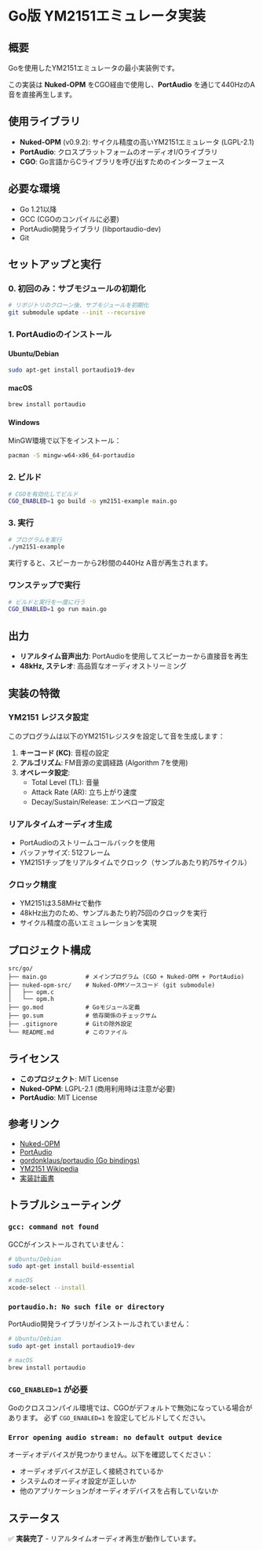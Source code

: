 # Go版 YM2151エミュレータ実装

## 概要
Goを使用したYM2151エミュレータの最小実装例です。

この実装は **Nuked-OPM** をCGO経由で使用し、**PortAudio** を通じて440HzのA音を直接再生します。

## 使用ライブラリ
- **Nuked-OPM** (v0.9.2): サイクル精度の高いYM2151エミュレータ (LGPL-2.1)
- **PortAudio**: クロスプラットフォームのオーディオI/Oライブラリ
- **CGO**: Go言語からCライブラリを呼び出すためのインターフェース

## 必要な環境
- Go 1.21以降
- GCC (CGOのコンパイルに必要)
- PortAudio開発ライブラリ (libportaudio-dev)
- Git

## セットアップと実行

### 0. 初回のみ：サブモジュールの初期化
```bash
# リポジトリのクローン後、サブモジュールを初期化
git submodule update --init --recursive
```

### 1. PortAudioのインストール

#### Ubuntu/Debian
```bash
sudo apt-get install portaudio19-dev
```

#### macOS
```bash
brew install portaudio
```

#### Windows
MinGW環境で以下をインストール：
```bash
pacman -S mingw-w64-x86_64-portaudio
```

### 2. ビルド
```bash
# CGOを有効化してビルド
CGO_ENABLED=1 go build -o ym2151-example main.go
```

### 3. 実行
```bash
# プログラムを実行
./ym2151-example
```

実行すると、スピーカーから2秒間の440Hz A音が再生されます。

### ワンステップで実行
```bash
# ビルドと実行を一度に行う
CGO_ENABLED=1 go run main.go
```

## 出力
- **リアルタイム音声出力**: PortAudioを使用してスピーカーから直接音を再生
- **48kHz, ステレオ**: 高品質なオーディオストリーミング

## 実装の特徴

### YM2151 レジスタ設定
このプログラムは以下のYM2151レジスタを設定して音を生成します：

1. **キーコード (KC)**: 音程の設定
2. **アルゴリズム**: FM音源の変調経路 (Algorithm 7を使用)
3. **オペレータ設定**: 
   - Total Level (TL): 音量
   - Attack Rate (AR): 立ち上がり速度
   - Decay/Sustain/Release: エンベロープ設定

### リアルタイムオーディオ生成
- PortAudioのストリームコールバックを使用
- バッファサイズ: 512フレーム
- YM2151チップをリアルタイムでクロック（サンプルあたり約75サイクル）

### クロック精度
- YM2151は3.58MHzで動作
- 48kHz出力のため、サンプルあたり約75回のクロックを実行
- サイクル精度の高いエミュレーションを実現

## プロジェクト構成
```
src/go/
├── main.go           # メインプログラム (CGO + Nuked-OPM + PortAudio)
├── nuked-opm-src/    # Nuked-OPMソースコード (git submodule)
│   ├── opm.c
│   └── opm.h
├── go.mod            # Goモジュール定義
├── go.sum            # 依存関係のチェックサム
├── .gitignore        # Gitの除外設定
└── README.md         # このファイル
```

## ライセンス
- **このプロジェクト**: MIT License
- **Nuked-OPM**: LGPL-2.1 (商用利用時は注意が必要)
- **PortAudio**: MIT License

## 参考リンク
- [Nuked-OPM](https://github.com/nukeykt/Nuked-OPM)
- [PortAudio](http://www.portaudio.com/)
- [gordonklaus/portaudio (Go bindings)](https://github.com/gordonklaus/portaudio)
- [YM2151 Wikipedia](https://en.wikipedia.org/wiki/Yamaha_YM2151)
- [実装計画書](../../IMPLEMENTATION_PLAN.md#2-go版-)

## トラブルシューティング

### `gcc: command not found`
GCCがインストールされていません：
```bash
# Ubuntu/Debian
sudo apt-get install build-essential

# macOS
xcode-select --install
```

### `portaudio.h: No such file or directory`
PortAudio開発ライブラリがインストールされていません：
```bash
# Ubuntu/Debian
sudo apt-get install portaudio19-dev

# macOS
brew install portaudio
```

### `CGO_ENABLED=1` が必要
Goのクロスコンパイル環境では、CGOがデフォルトで無効になっている場合があります。
必ず `CGO_ENABLED=1` を設定してビルドしてください。

### `Error opening audio stream: no default output device`
オーディオデバイスが見つかりません。以下を確認してください：
- オーディオデバイスが正しく接続されているか
- システムのオーディオ設定が正しいか
- 他のアプリケーションがオーディオデバイスを占有していないか

## ステータス
✅ **実装完了** - リアルタイムオーディオ再生が動作しています。
